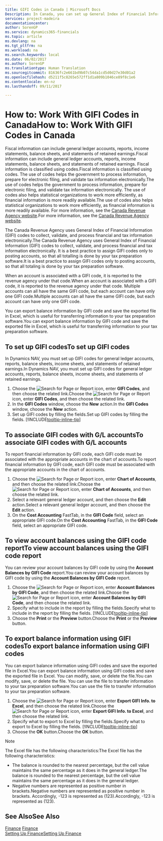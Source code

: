 ```yaml
---
title: GIFI Codes in Canada | Microsoft Docs
Description: In Canada, you can set up General Index of Financial Information (GIFI) codes and assign them to posting accounts
services: project-madeira
documentationcenter: 
author: SorenGP
ms.service: dynamics365-financials
ms.topic: article
ms.devlang: na
ms.tgt_pltfrm: na
ms.workload: na
ms.search.keywords: local
ms.date: 06/02/2017
ms.author: SorenGP
ms.translationtype: Human Translation
ms.sourcegitcommit: 81636fc2e661bd9b07c54da1cd5d0d27e30d01a2
ms.openlocfilehash: d5211f5c8265e572ff1d1a809b1046ce89f8c1e6
ms.contentlocale: en-nz
ms.lasthandoff: 09/11/2017

---
```

# <a name="how-to-work-with-gifi-codes-in-canada"></a><span data-ttu-id="320bc-103">How to: Work With GIFI Codes in Canada</span><span class="sxs-lookup"><span data-stu-id="320bc-103">How to: Work With GIFI Codes in Canada</span></span>
<span data-ttu-id="320bc-104">Fiscal information can include general ledger accounts, reports, income statements, balance sheets, and statements of retained earnings.</span><span class="sxs-lookup"><span data-stu-id="320bc-104">Fiscal information can include general ledger accounts, reports, income statements, balance sheets, and statements of retained earnings.</span></span> <span data-ttu-id="320bc-105">Fiscal information is classified using codes.</span><span class="sxs-lookup"><span data-stu-id="320bc-105">Fiscal information is classified using codes.</span></span> <span data-ttu-id="320bc-106">The use of codes helps the government to process information, prepare for electronic filing, and validate tax information electronically.</span><span class="sxs-lookup"><span data-stu-id="320bc-106">The use of codes helps the government to process information, prepare for electronic filing, and validate tax information electronically.</span></span> <span data-ttu-id="320bc-107">The use of codes also helps statistical organizations to work more efficiently, as financial information is more readily available.</span><span class="sxs-lookup"><span data-stu-id="320bc-107">The use of codes also helps statistical organizations to work more efficiently, as financial information is more readily available.</span></span> <span data-ttu-id="320bc-108">For more information, see the [Canada Revenue Agency website](http://www.cra-arc.gc.ca/).</span><span class="sxs-lookup"><span data-stu-id="320bc-108">For more information, see the [Canada Revenue Agency website](http://www.cra-arc.gc.ca/).</span></span>

<span data-ttu-id="320bc-109">The Canada Revenue Agency uses General Index of Financial Information (GIFI) codes to collect, validate, and process financial and tax information electronically.</span><span class="sxs-lookup"><span data-stu-id="320bc-109">The Canada Revenue Agency uses General Index of Financial Information (GIFI) codes to collect, validate, and process financial and tax information electronically.</span></span> <span data-ttu-id="320bc-110">It is a best practice to assign GIFI codes only to posting accounts, so that all totalling is done by your tax preparation software.</span><span class="sxs-lookup"><span data-stu-id="320bc-110">It is a best practice to assign GIFI codes only to posting accounts, so that all totaling is done by your tax preparation software.</span></span>

<span data-ttu-id="320bc-111">When an account is associated with a GIFI code, it is reported to the revenue agency under that code.</span><span class="sxs-lookup"><span data-stu-id="320bc-111">When an account is associated with a GIFI code, it is reported to the revenue agency under that code.</span></span> <span data-ttu-id="320bc-112">Multiple accounts can all have the same GIFI code, but each account can have only one GIFI code.</span><span class="sxs-lookup"><span data-stu-id="320bc-112">Multiple accounts can all have the same GIFI code, but each account can have only one GIFI code.</span></span>

<span data-ttu-id="320bc-113">You can export balance information by GIFI code and save the exported file in Excel, which is useful for transferring information to your tax preparation software.</span><span class="sxs-lookup"><span data-stu-id="320bc-113">You can export balance information by GIFI code and save the exported file in Excel, which is useful for transferring information to your tax preparation software.</span></span>

## <a name="to-set-up-gifi-codes"></a><span data-ttu-id="320bc-114">To set up GIFI codes</span><span class="sxs-lookup"><span data-stu-id="320bc-114">To set up GIFI codes</span></span>
<span data-ttu-id="320bc-115">In Dynamics NAV, you must set up GIFI codes for general ledger accounts, reports, balance sheets, income sheets, and statements of retained earnings.</span><span class="sxs-lookup"><span data-stu-id="320bc-115">In Dynamics NAV, you must set up GIFI codes for general ledger accounts, reports, balance sheets, income sheets, and statements of retained earnings.</span></span>

1. <span data-ttu-id="320bc-116">Choose the ![Search for Page or Report](media/ui-search/search_small.png "Search for Page or Report icon") icon, enter **GIFI Codes**, and then choose the related link.</span><span class="sxs-lookup"><span data-stu-id="320bc-116">Choose the ![Search for Page or Report](media/ui-search/search_small.png "Search for Page or Report icon") icon, enter **GIFI Codes**, and then choose the related link.</span></span>
2. <span data-ttu-id="320bc-117">In the **GIFI Codes** window, choose the **New** action.</span><span class="sxs-lookup"><span data-stu-id="320bc-117">In the **GIFI Codes** window, choose the **New** action.</span></span>
3. <span data-ttu-id="320bc-118">Set up GIFI codes by filling the fields.</span><span class="sxs-lookup"><span data-stu-id="320bc-118">Set up GIFI codes by filling the fields.</span></span> [!INCLUDE[tooltip-inline-tip](includes/tooltip-inline-tip_md.md)]

## <a name="to-associate-gifi-codes-with-gl-accounts"></a><span data-ttu-id="320bc-119">To associate GIFI codes with G/L accounts</span><span class="sxs-lookup"><span data-stu-id="320bc-119">To associate GIFI codes with G/L accounts</span></span>
<span data-ttu-id="320bc-120">To report financial information by GIFI code, each GIFI code must be associated with the appropriate accounts in the chart of accounts.</span><span class="sxs-lookup"><span data-stu-id="320bc-120">To report financial information by GIFI code, each GIFI code must be associated with the appropriate accounts in the chart of accounts.</span></span>

1. <span data-ttu-id="320bc-121">Choose the ![Search for Page or Report](media/ui-search/search_small.png "Search for Page or Report icon") icon, enter **Chart of Accounts**, and then choose the related link.</span><span class="sxs-lookup"><span data-stu-id="320bc-121">Choose the ![Search for Page or Report](media/ui-search/search_small.png "Search for Page or Report icon") icon, enter **Chart of Accounts**, and then choose the related link.</span></span>
2. <span data-ttu-id="320bc-122">Select a relevant general ledger account, and then choose the **Edit** action.</span><span class="sxs-lookup"><span data-stu-id="320bc-122">Select a relevant general ledger account, and then choose the **Edit** action.</span></span>
3. <span data-ttu-id="320bc-123">On the **Cost Accounting** FastTab, in the **GIFI Code** field, select an appropriate GIFI code.</span><span class="sxs-lookup"><span data-stu-id="320bc-123">On the **Cost Accounting** FastTab, in the **GIFI Code** field, select an appropriate GIFI code.</span></span>

## <a name="to-view-account-balances-using-the-gifi-code-report"></a><span data-ttu-id="320bc-124">To view account balances using the GIFI code report</span><span class="sxs-lookup"><span data-stu-id="320bc-124">To view account balances using the GIFI code report</span></span>
<span data-ttu-id="320bc-125">You can review your account balances by GIFI code by using the **Account Balances by GIFI Code** report.</span><span class="sxs-lookup"><span data-stu-id="320bc-125">You can review your account balances by GIFI code by using the **Account Balances by GIFI Code** report.</span></span>

1. <span data-ttu-id="320bc-126">Choose the ![Search for Page or Report](media/ui-search/search_small.png "Search for Page or Report icon") icon, enter **Account Balances by GIFI Code**, and then choose the related link.</span><span class="sxs-lookup"><span data-stu-id="320bc-126">Choose the ![Search for Page or Report](media/ui-search/search_small.png "Search for Page or Report icon") icon, enter **Account Balances by GIFI Code**, and then choose the related link.</span></span>
2. <span data-ttu-id="320bc-127">Specify what to include in the report by filling the fields.</span><span class="sxs-lookup"><span data-stu-id="320bc-127">Specify what to include in the report by filling the fields.</span></span> [!INCLUDE[tooltip-inline-tip](includes/tooltip-inline-tip_md.md)]
3. <span data-ttu-id="320bc-128">Choose the **Print** or the **Preview** button.</span><span class="sxs-lookup"><span data-stu-id="320bc-128">Choose the **Print** or the **Preview** button.</span></span>

## <a name="to-export-balance-information-using-gifi-codes"></a><span data-ttu-id="320bc-129">To export balance information using GIFI codes</span><span class="sxs-lookup"><span data-stu-id="320bc-129">To export balance information using GIFI codes</span></span>
<span data-ttu-id="320bc-130">You can export balance information using GIFI codes and save the exported file in Excel.</span><span class="sxs-lookup"><span data-stu-id="320bc-130">You can export balance information using GIFI codes and save the exported file in Excel.</span></span> <span data-ttu-id="320bc-131">You can modify, save, or delete the file.</span><span class="sxs-lookup"><span data-stu-id="320bc-131">You can modify, save, or delete the file.</span></span> <span data-ttu-id="320bc-132">You can use the file to transfer information to your tax preparation software.</span><span class="sxs-lookup"><span data-stu-id="320bc-132">You can use the file to transfer information to your tax preparation software.</span></span>

1. <span data-ttu-id="320bc-133">Choose the ![Search for Page or Report](media/ui-search/search_small.png "Search for Page or Report icon") icon, enter **Export GIFI Info. to Excel**, and then choose the related link.</span><span class="sxs-lookup"><span data-stu-id="320bc-133">Choose the ![Search for Page or Report](media/ui-search/search_small.png "Search for Page or Report icon") icon, enter **Export GIFI Info. to Excel**, and then choose the related link.</span></span>
2. <span data-ttu-id="320bc-134">Specify what to export to Excel by filling the fields.</span><span class="sxs-lookup"><span data-stu-id="320bc-134">Specify what to export to Excel by filling the fields.</span></span> [!INCLUDE[tooltip-inline-tip](includes/tooltip-inline-tip_md.md)]
3. <span data-ttu-id="320bc-135">Choose the **OK** button.</span><span class="sxs-lookup"><span data-stu-id="320bc-135">Choose the **OK** button.</span></span>

> [!NOTE]  
>   <span data-ttu-id="320bc-136">The Excel file has the following characteristics:</span><span class="sxs-lookup"><span data-stu-id="320bc-136">The Excel file has the following characteristics:</span></span>

* <span data-ttu-id="320bc-137">The balance is rounded to the nearest percentage, but the cell value maintains the same percentage as it does in the general ledger.</span><span class="sxs-lookup"><span data-stu-id="320bc-137">The balance is rounded to the nearest percentage, but the cell value maintains the same percentage as it does in the general ledger.</span></span>
* <span data-ttu-id="320bc-138">Negative numbers are represented as positive number in brackets.</span><span class="sxs-lookup"><span data-stu-id="320bc-138">Negative numbers are represented as positive number in brackets.</span></span> <span data-ttu-id="320bc-139">Accordingly, -123 is represented as (123).</span><span class="sxs-lookup"><span data-stu-id="320bc-139">Accordingly, -123 is represented as (123).</span></span>

## <a name="see-also"></a><span data-ttu-id="320bc-140">See Also</span><span class="sxs-lookup"><span data-stu-id="320bc-140">See Also</span></span>
<span data-ttu-id="320bc-141">[Finance](finance.md) </span><span class="sxs-lookup"><span data-stu-id="320bc-141">[Finance](finance.md) </span></span>  
[<span data-ttu-id="320bc-142">Setting Up Finance</span><span class="sxs-lookup"><span data-stu-id="320bc-142">Setting Up Finance</span></span>](finance-setup-finance.md)

